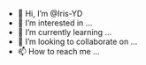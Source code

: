 - 👋 Hi, I’m @Iris-YD
- 👀 I’m interested in ...
- 🌱 I’m currently learning ...
- 💞️ I’m looking to collaborate on ...
- 📫 How to reach me ...

<!---
Iris-YD/Iris-YD is a ✨ special ✨ repository because its `README.md` (this file) appears on your GitHub profile.
You can click the Preview link to take a look at your changes.
--->
